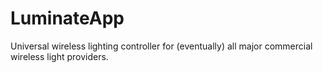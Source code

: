 # LuminateApp
Universal wireless lighting controller for (eventually) all major commercial wireless light providers.
